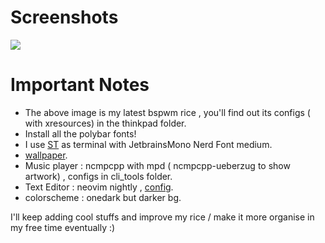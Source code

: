  # Screenshots

<img src = "https://raw.githubusercontent.com/siduck76/dotfiles/master/rice%20flex/neovim-rice.png">

# Important Notes

- The above image is my latest bspwm rice , you'll find out its configs ( with xresources) in the thinkpad folder.
- Install all the polybar fonts!
- I use [ST](https://github.com/siduck76/st)  as terminal with JetbrainsMono Nerd Font medium.
- [wallpaper](https://github.com/siduck76/dotfiles/blob/master/wall/sniper.jpg).
- Music player : ncmpcpp with mpd ( ncmpcpp-ueberzug to show artwork) , configs in cli_tools folder. 
- Text Editor : neovim nightly , [config](https://github.com/siduck76/neovim-dots).
- colorscheme : onedark but darker bg.

I'll keep adding cool stuffs and improve my rice / make it more organise in my free time eventually :)
